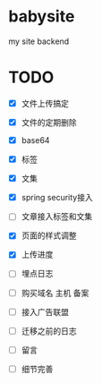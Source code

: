 # babysite
my site backend
# TODO

- [x]  文件上传搞定
- [x]  文件的定期删除
- [x]  base64 
- [x]  标签
- [x]  文集
- [x]  spring security接入
- [ ]  文章接入标签和文集
- [x]  页面的样式调整
- [x]  上传进度
- [ ]  埋点日志
- [ ]  购买域名 主机 备案
- [ ]  接入广告联盟
- [ ]  迁移之前的日志


- [ ]  留言
- [ ]  细节完善




